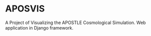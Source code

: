 # APOSVIS
A Project of Visualizing the APOSTLE Cosmological Simulation. Web application in Django framework.
